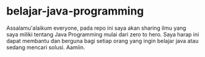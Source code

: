 # belajar-java-programming

Assalamu'alaikum everyone, pada repo ini saya akan sharing ilmu yang saya miliki tentang Java Programming mulai dari zero to hero. Saya harap ini dapat membantu dan berguna bagi setiap orang yang ingin belajar java atau sedang mencari solusi. Aamiin.
